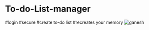 # To-do-List-manager
#login
#secure
#create to-do list
#recreates your memory
![ganesh](https://www.ganeshbabu.xyz/static/media/profile.332d2466231834df558b.png)
